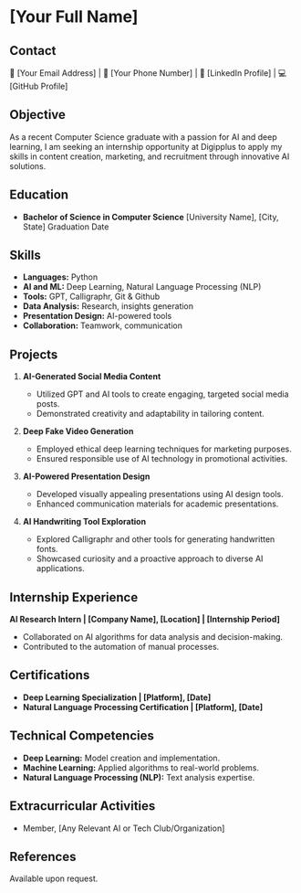 # [Your Full Name]

## Contact
📧 [Your Email Address] | 📱 [Your Phone Number] | 💼 [LinkedIn Profile] | 💻 [GitHub Profile]

## Objective
As a recent Computer Science graduate with a passion for AI and deep learning, I am seeking an internship opportunity at Digipplus to apply my skills in content creation, marketing, and recruitment through innovative AI solutions.

## Education
- **Bachelor of Science in Computer Science**
  [University Name], [City, State]
  Graduation Date

## Skills
- **Languages:** Python
- **AI and ML:** Deep Learning, Natural Language Processing (NLP)
- **Tools:** GPT, Calligraphr, Git & Github
- **Data Analysis:** Research, insights generation
- **Presentation Design:** AI-powered tools
- **Collaboration:** Teamwork, communication

## Projects
1. **AI-Generated Social Media Content**
   - Utilized GPT and AI tools to create engaging, targeted social media posts.
   - Demonstrated creativity and adaptability in tailoring content.

2. **Deep Fake Video Generation**
   - Employed ethical deep learning techniques for marketing purposes.
   - Ensured responsible use of AI technology in promotional activities.

3. **AI-Powered Presentation Design**
   - Developed visually appealing presentations using AI design tools.
   - Enhanced communication materials for academic presentations.

4. **AI Handwriting Tool Exploration**
   - Explored Calligraphr and other tools for generating handwritten fonts.
   - Showcased curiosity and a proactive approach to diverse AI applications.

## Internship Experience
**AI Research Intern | [Company Name], [Location] | [Internship Period]**
- Collaborated on AI algorithms for data analysis and decision-making.
- Contributed to the automation of manual processes.

## Certifications
- **Deep Learning Specialization | [Platform], [Date]**
- **Natural Language Processing Certification | [Platform], [Date]**

## Technical Competencies
- **Deep Learning:** Model creation and implementation.
- **Machine Learning:** Applied algorithms to real-world problems.
- **Natural Language Processing (NLP):** Text analysis expertise.

## Extracurricular Activities
- Member, [Any Relevant AI or Tech Club/Organization]

## References
Available upon request.
